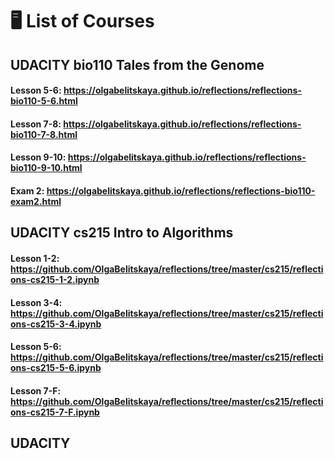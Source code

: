 
# &#x1F5A5; List of Courses

## UDACITY bio110 Tales from the Genome
#### Lesson 5-6: https://olgabelitskaya.github.io/reflections/reflections-bio110-5-6.html
#### Lesson 7-8: https://olgabelitskaya.github.io/reflections/reflections-bio110-7-8.html
#### Lesson 9-10: https://olgabelitskaya.github.io/reflections/reflections-bio110-9-10.html
#### Exam 2: https://olgabelitskaya.github.io/reflections/reflections-bio110-exam2.html

## UDACITY cs215   Intro to Algorithms
####  Lesson 1-2: https://github.com/OlgaBelitskaya/reflections/tree/master/cs215/reflections-cs215-1-2.ipynb
####  Lesson 3-4: https://github.com/OlgaBelitskaya/reflections/tree/master/cs215/reflections-cs215-3-4.ipynb
####  Lesson 5-6: https://github.com/OlgaBelitskaya/reflections/tree/master/cs215/reflections-cs215-5-6.ipynb
####  Lesson 7-F: https://github.com/OlgaBelitskaya/reflections/tree/master/cs215/reflections-cs215-7-F.ipynb

## UDACITY
